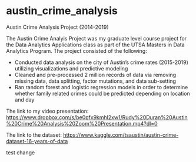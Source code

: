 # austin_crime_analysis
Austin Crime Analysis Project (2014-2019)

The Austin Crime Analyis Project was my graduate level course project for the Data Analytics Applications class as part of the UTSA Masters in Data Analytics Program.
The project consisted of the following:

* Conducted data analysis on the city of Austin’s crime rates (2015-2019) utilizing visualizations and predictive modeling
* Cleaned and pre-processed 2 million records of data via removing missing data, data splitting, factor mutations, and data sub-setting
* Ran random forest and logistic regression models in order to determine whether family related crimes could be predicted depending on location and day


The link to my video presentation:
https://www.dropbox.com/s/be0pfx9kmhl2xw1/Rudy%20Duran%20Austin%20Crime%20Analysis%20Zoom%20Presentation.mp4?dl=0

The link to the dataset:
https://www.kaggle.com/tsaustin/austin-crime-dataset-16-years-of-data

test change